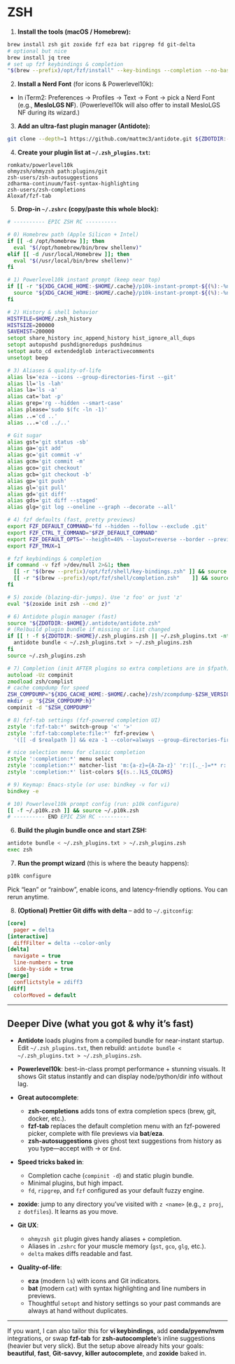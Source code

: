 # ZSH

1. **Install the tools (macOS / Homebrew):**

```bash
brew install zsh git zoxide fzf eza bat ripgrep fd git-delta
# optional but nice
brew install jq tree
# set up fzf keybindings & completion
"$(brew --prefix)/opt/fzf/install" --key-bindings --completion --no-bash --no-fish --no-update-rc
```

2. **Install a Nerd Font** (for icons & Powerlevel10k):

* In iTerm2: Preferences → Profiles → Text → Font → pick a Nerd Font (e.g., **MesloLGS NF**).
  (Powerlevel10k will also offer to install MesloLGS NF during its wizard.)

3. **Add an ultra-fast plugin manager (Antidote):**

```bash
git clone --depth=1 https://github.com/mattmc3/antidote.git ${ZDOTDIR:-$HOME}/.antidote
```

4. **Create your plugin list at `~/.zsh_plugins.txt`:**

```text
romkatv/powerlevel10k
ohmyzsh/ohmyzsh path:plugins/git
zsh-users/zsh-autosuggestions
zdharma-continuum/fast-syntax-highlighting
zsh-users/zsh-completions
Aloxaf/fzf-tab
```

5. **Drop-in `~/.zshrc` (copy/paste this whole block):**

```zsh
# ---------- EPIC ZSH RC ----------

# 0) Homebrew path (Apple Silicon + Intel)
if [[ -d /opt/homebrew ]]; then
  eval "$(/opt/homebrew/bin/brew shellenv)"
elif [[ -d /usr/local/Homebrew ]]; then
  eval "$(/usr/local/bin/brew shellenv)"
fi

# 1) Powerlevel10k instant prompt (keep near top)
if [[ -r "${XDG_CACHE_HOME:-$HOME/.cache}/p10k-instant-prompt-${(%):-%n}.zsh" ]]; then
  source "${XDG_CACHE_HOME:-$HOME/.cache}/p10k-instant-prompt-${(%):-%n}.zsh"
fi

# 2) History & shell behavior
HISTFILE=$HOME/.zsh_history
HISTSIZE=200000
SAVEHIST=200000
setopt share_history inc_append_history hist_ignore_all_dups
setopt autopushd pushdignoredups pushdminus
setopt auto_cd extendedglob interactivecomments
unsetopt beep

# 3) Aliases & quality-of-life
alias ls='eza --icons --group-directories-first --git'
alias ll='ls -lah'
alias la='ls -a'
alias cat='bat -p'
alias grep='rg --hidden --smart-case'
alias please='sudo $(fc -ln -1)'
alias ..='cd ..'
alias ...='cd ../..'

# Git sugar
alias gst='git status -sb'
alias ga='git add'
alias gc='git commit -v'
alias gcm='git commit -m'
alias gco='git checkout'
alias gcb='git checkout -b'
alias gp='git push'
alias gl='git pull'
alias gd='git diff'
alias gds='git diff --staged'
alias glg='git log --oneline --graph --decorate --all'

# 4) fzf defaults (fast, pretty previews)
export FZF_DEFAULT_COMMAND='fd --hidden --follow --exclude .git'
export FZF_CTRL_T_COMMAND="$FZF_DEFAULT_COMMAND"
export FZF_DEFAULT_OPTS='--height=40% --layout=reverse --border --preview-window=right:60%:wrap'
export FZF_TMUX=1

# fzf keybindings & completion
if command -v fzf >/dev/null 2>&1; then
  [[ -r "$(brew --prefix)/opt/fzf/shell/key-bindings.zsh" ]] && source "$(brew --prefix)/opt/fzf/shell/key-bindings.zsh"
  [[ -r "$(brew --prefix)/opt/fzf/shell/completion.zsh"    ]] && source "$(brew --prefix)/opt/fzf/shell/completion.zsh"
fi

# 5) zoxide (blazing-dir-jumps). Use 'z foo' or just 'z'
eval "$(zoxide init zsh --cmd z)"

# 6) Antidote plugin manager (fast)
source "${ZDOTDIR:-$HOME}/.antidote/antidote.zsh"
# (Re)build plugin bundle if missing or list changed
if [[ ! -f ${ZDOTDIR:-$HOME}/.zsh_plugins.zsh || ~/.zsh_plugins.txt -nt ~/.zsh_plugins.zsh ]]; then
  antidote bundle < ~/.zsh_plugins.txt > ~/.zsh_plugins.zsh
fi
source ~/.zsh_plugins.zsh

# 7) Completion (init AFTER plugins so extra completions are in $fpath)
autoload -Uz compinit
zmodload zsh/complist
# cache compdump for speed
ZSH_COMPDUMP="${XDG_CACHE_HOME:-$HOME/.cache}/zsh/zcompdump-$ZSH_VERSION"
mkdir -p "${ZSH_COMPDUMP:h}"
compinit -d "$ZSH_COMPDUMP"

# 8) fzf-tab settings (fzf-powered completion UI)
zstyle ':fzf-tab:*' switch-group '<' '>'
zstyle ':fzf-tab:complete:file:*' fzf-preview \
  '([[ -d $realpath ]] && eza -1 --color=always --group-directories-first --icons $realpath) || (bat --style=numbers --color=always --line-range :500 --paging=never $realpath 2>/dev/null || file -r -- $realpath)'

# nice selection menu for classic completion
zstyle ':completion:*' menu select
zstyle ':completion:*' matcher-list 'm:{a-z}={A-Za-z}' 'r:|[._-]=** r:|=**' 'l:|=* r:|=*'
zstyle ':completion:*' list-colors ${(s.:.)LS_COLORS}

# 9) Keymap: Emacs-style (or use: bindkey -v for vi)
bindkey -e

# 10) Powerlevel10k prompt config (run: p10k configure)
[[ -f ~/.p10k.zsh ]] && source ~/.p10k.zsh
# ---------- END EPIC ZSH RC ----------
```

6. **Build the plugin bundle once and start ZSH:**

```bash
antidote bundle < ~/.zsh_plugins.txt > ~/.zsh_plugins.zsh
exec zsh
```

7. **Run the prompt wizard** (this is where the beauty happens):

```bash
p10k configure
```

Pick “lean” or “rainbow”, enable icons, and latency-friendly options. You can rerun anytime.

8. **(Optional) Prettier Git diffs with delta** – add to `~/.gitconfig`:

```ini
[core]
  pager = delta
[interactive]
  diffFilter = delta --color-only
[delta]
  navigate = true
  line-numbers = true
  side-by-side = true
[merge]
  conflictstyle = zdiff3
[diff]
  colorMoved = default
```

---

## Deeper Dive (what you got & why it’s fast)

* **Antidote** loads plugins from a compiled bundle for near-instant startup. Edit `~/.zsh_plugins.txt`, then rebuild:
  `antidote bundle < ~/.zsh_plugins.txt > ~/.zsh_plugins.zsh`.

* **Powerlevel10k**: best-in-class prompt performance + stunning visuals. It shows Git status instantly and can display node/python/dir info without lag.

* **Great autocomplete**:

  * **zsh-completions** adds tons of extra completion specs (brew, git, docker, etc.).
  * **fzf-tab** replaces the default completion menu with an fzf-powered picker, complete with file previews via **bat**/**eza**.
  * **zsh-autosuggestions** gives ghost text suggestions from history as you type—accept with → or `End`.

* **Speed tricks baked in**:

  * Completion cache (`compinit -d`) and static plugin bundle.
  * Minimal plugins, but high impact.
  * `fd`, `ripgrep`, and `fzf` configured as your default fuzzy engine.

* **zoxide**: jump to any directory you’ve visited with `z <name>` (e.g., `z proj`, `z dotfiles`). It learns as you move.

* **Git UX**:

  * `ohmyzsh git` plugin gives handy aliases + completion.
  * Aliases in `.zshrc` for your muscle memory (`gst`, `gco`, `glg`, etc.).
  * `delta` makes diffs readable and fast.

* **Quality-of-life**:

  * **eza** (modern `ls`) with icons and Git indicators.
  * **bat** (modern `cat`) with syntax highlighting and line numbers in previews.
  * Thoughtful `setopt` and history settings so your past commands are always at hand without duplicates.

---

If you want, I can also tailor this for **vi keybindings**, add **conda/pyenv/nvm** integrations, or swap **fzf-tab** for **zsh-autocomplete**’s inline suggestions (heavier but very slick). But the setup above already hits your goals: **beautiful**, **fast**, **Git-savvy**, **killer autocomplete**, and **zoxide** baked in.
